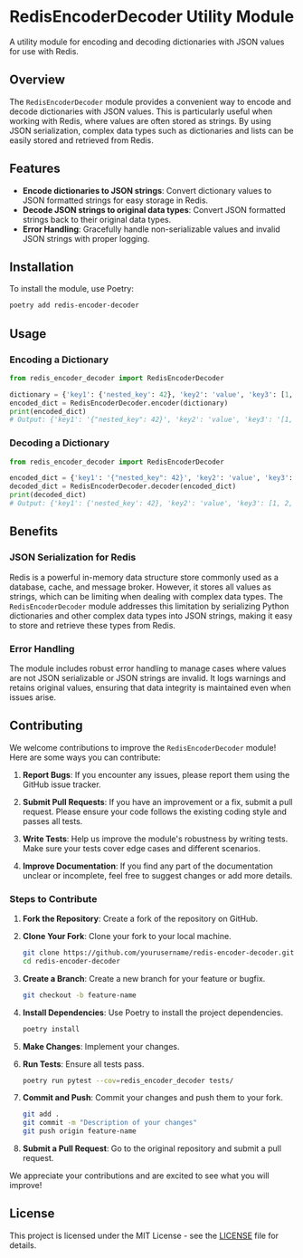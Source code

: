 # RedisEncoderDecoder Utility Module

A utility module for encoding and decoding dictionaries with JSON values for use with Redis.

## Overview

The `RedisEncoderDecoder` module provides a convenient way to encode and decode dictionaries with JSON values. This is particularly useful when working with Redis, where values are often stored as strings. By using JSON serialization, complex data types such as dictionaries and lists can be easily stored and retrieved from Redis.

## Features

- **Encode dictionaries to JSON strings**: Convert dictionary values to JSON formatted strings for easy storage in Redis.
- **Decode JSON strings to original data types**: Convert JSON formatted strings back to their original data types.
- **Error Handling**: Gracefully handle non-serializable values and invalid JSON strings with proper logging.

## Installation

To install the module, use Poetry:

```bash
poetry add redis-encoder-decoder
```

## Usage

### Encoding a Dictionary

```python
from redis_encoder_decoder import RedisEncoderDecoder

dictionary = {'key1': {'nested_key': 42}, 'key2': 'value', 'key3': [1, 2, 3]}
encoded_dict = RedisEncoderDecoder.encoder(dictionary)
print(encoded_dict)
# Output: {'key1': '{"nested_key": 42}', 'key2': 'value', 'key3': '[1, 2, 3]'}
```

### Decoding a Dictionary

```python
from redis_encoder_decoder import RedisEncoderDecoder

encoded_dict = {'key1': '{"nested_key": 42}', 'key2': 'value', 'key3': '[1, 2, 3]'}
decoded_dict = RedisEncoderDecoder.decoder(encoded_dict)
print(decoded_dict)
# Output: {'key1': {'nested_key': 42}, 'key2': 'value', 'key3': [1, 2, 3]}
```

## Benefits

### JSON Serialization for Redis

Redis is a powerful in-memory data structure store commonly used as a database, cache, and message broker. However, it stores all values as strings, which can be limiting when dealing with complex data types. The `RedisEncoderDecoder` module addresses this limitation by serializing Python dictionaries and other complex data types into JSON strings, making it easy to store and retrieve these types from Redis.

### Error Handling

The module includes robust error handling to manage cases where values are not JSON serializable or JSON strings are invalid. It logs warnings and retains original values, ensuring that data integrity is maintained even when issues arise.

## Contributing

We welcome contributions to improve the `RedisEncoderDecoder` module! Here are some ways you can contribute:

1. **Report Bugs**: If you encounter any issues, please report them using the GitHub issue tracker.

2. **Submit Pull Requests**: If you have an improvement or a fix, submit a pull request. Please ensure your code follows the existing coding style and passes all tests.

3. **Write Tests**: Help us improve the module's robustness by writing tests. Make sure your tests cover edge cases and different scenarios.

4. **Improve Documentation**: If you find any part of the documentation unclear or incomplete, feel free to suggest changes or add more details.

### Steps to Contribute

1. **Fork the Repository**: Create a fork of the repository on GitHub.

2. **Clone Your Fork**: Clone your fork to your local machine.

    ```bash
    git clone https://github.com/yourusername/redis-encoder-decoder.git
    cd redis-encoder-decoder
    ```

3. **Create a Branch**: Create a new branch for your feature or bugfix.

    ```bash
    git checkout -b feature-name
    ```

4. **Install Dependencies**: Use Poetry to install the project dependencies.

    ```bash
    poetry install
    ```

5. **Make Changes**: Implement your changes.

6. **Run Tests**: Ensure all tests pass.

    ```bash
    poetry run pytest --cov=redis_encoder_decoder tests/
    ```

7. **Commit and Push**: Commit your changes and push them to your fork.

    ```bash
    git add .
    git commit -m "Description of your changes"
    git push origin feature-name
    ```

8. **Submit a Pull Request**: Go to the original repository and submit a pull request.

We appreciate your contributions and are excited to see what you will improve!

## License

This project is licensed under the MIT License - see the [LICENSE](LICENSE) file for details.

